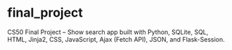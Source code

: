 # final_project
CS50 Final Project – Show search app built with Python, SQLite, SQL, HTML, Jinja2, CSS, JavaScript, Ajax (Fetch API), JSON, and Flask-Session.
